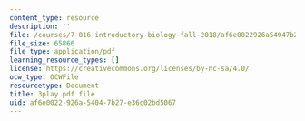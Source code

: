 ```yaml
---
content_type: resource
description: ''
file: /courses/7-016-introductory-biology-fall-2018/af6e0022926a54047b27e36c02bd5067_nvxvcbaoayM.pdf
file_size: 65866
file_type: application/pdf
learning_resource_types: []
license: https://creativecommons.org/licenses/by-nc-sa/4.0/
ocw_type: OCWFile
resourcetype: Document
title: 3play pdf file
uid: af6e0022-926a-5404-7b27-e36c02bd5067
---
```


